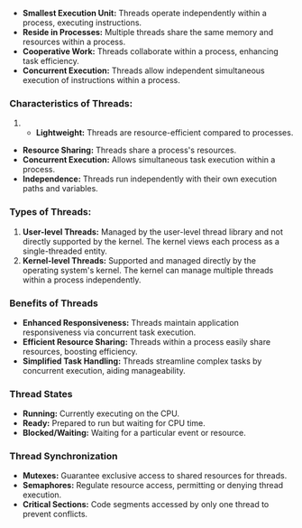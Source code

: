 - **Smallest Execution Unit:** Threads operate independently within a process, executing instructions.
- **Reside in Processes:** Multiple threads share the same memory and resources within a process.
- **Cooperative Work:** Threads collaborate within a process, enhancing task efficiency.
- **Concurrent Execution:** Threads allow independent simultaneous execution of instructions within a process.

### Characteristics of Threads:
1. - **Lightweight:** Threads are resource-efficient compared to processes.
- **Resource Sharing:** Threads share a process's resources.
- **Concurrent Execution:** Allows simultaneous task execution within a process.
- **Independence:** Threads run independently with their own execution paths and variables.

### Types of Threads:
1. **User-level Threads:** Managed by the user-level thread library and not directly supported by the kernel. The kernel views each process as a single-threaded entity.
2. **Kernel-level Threads:** Supported and managed directly by the operating system's kernel. The kernel can manage multiple threads within a process independently.

### Benefits of Threads
- **Enhanced Responsiveness:** Threads maintain application responsiveness via concurrent task execution.
- **Efficient Resource Sharing:** Threads within a process easily share resources, boosting efficiency.
- **Simplified Task Handling:** Threads streamline complex tasks by concurrent execution, aiding manageability.

### Thread States
- **Running:** Currently executing on the CPU.
- **Ready:** Prepared to run but waiting for CPU time.
- **Blocked/Waiting:** Waiting for a particular event or resource.

### Thread Synchronization
- **Mutexes:** Guarantee exclusive access to shared resources for threads.
- **Semaphores:** Regulate resource access, permitting or denying thread execution.
- **Critical Sections:** Code segments accessed by only one thread to prevent conflicts.